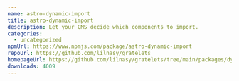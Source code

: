 ```yaml
---
name: astro-dynamic-import
title: astro-dynamic-import
description: Let your CMS decide which components to import.
categories:
  - uncategorized
npmUrl: https://www.npmjs.com/package/astro-dynamic-import
repoUrl: https://github.com/lilnasy/gratelets
homepageUrl: https://github.com/lilnasy/gratelets/tree/main/packages/dynamic-import
downloads: 4009
---
```

